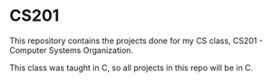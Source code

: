 # CS201

This repository contains the projects done for my CS class, CS201 - Computer Systems Organization.

This class was taught in C, so all projects in this repo will be in C.
